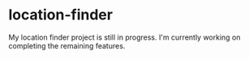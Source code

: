 # location-finder
My location finder project is still in progress. I'm currently working on completing the remaining features.
